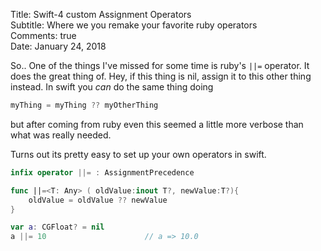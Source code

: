 Title:    Swift-4 custom Assignment Operators  
Subtitle: Where we you remake your favorite ruby operators  
Comments: true  
Date:     January 24, 2018  

So.. One of the things I've missed for some time is ruby's `||=` operator. It does the great thing
of. Hey, if this thing is nil, assign it to this other thing instead. In swift you *can* do the same
thing doing 

```swift
myThing = myThing ?? myOtherThing
```

but after coming from ruby even this seemed a little more verbose than what was really needed.

Turns out its pretty easy to set up your own operators in swift.

```swift
infix operator ||= : AssignmentPrecedence

func ||=<T: Any> ( oldValue:inout T?, newValue:T?){
    oldValue = oldValue ?? newValue
}

var a: CGFloat? = nil
a ||= 10                      // a => 10.0
```
